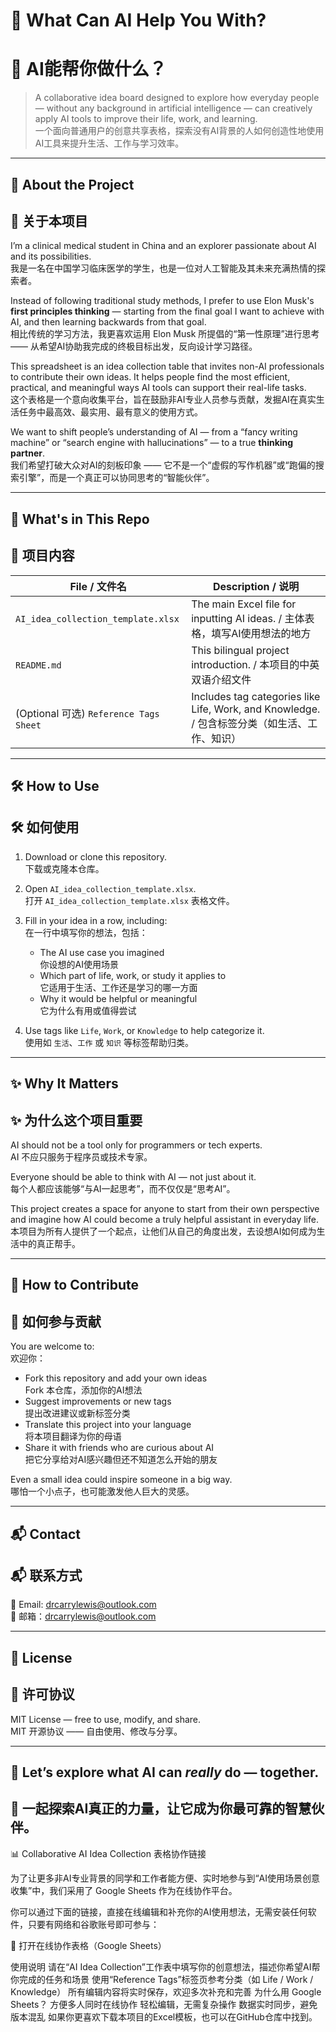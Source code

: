 # 🧠 What Can AI Help You With?  
# 🧠 AI能帮你做什么？

> A collaborative idea board designed to explore how everyday people — without any background in artificial intelligence — can creatively apply AI tools to improve their life, work, and learning.  
> 一个面向普通用户的创意共享表格，探索没有AI背景的人如何创造性地使用AI工具来提升生活、工作与学习效率。

---

## 👋 About the Project  
## 👋 关于本项目

I’m a clinical medical student in China and an explorer passionate about AI and its possibilities.  
我是一名在中国学习临床医学的学生，也是一位对人工智能及其未来充满热情的探索者。

Instead of following traditional study methods, I prefer to use Elon Musk's **first principles thinking** — starting from the final goal I want to achieve with AI, and then learning backwards from that goal.  
相比传统的学习方法，我更喜欢运用 Elon Musk 所提倡的“第一性原理”进行思考 —— 从希望AI协助我完成的终极目标出发，反向设计学习路径。

This spreadsheet is an idea collection table that invites non-AI professionals to contribute their own ideas. It helps people find the most efficient, practical, and meaningful ways AI tools can support their real-life tasks.  
这个表格是一个意向收集平台，旨在鼓励非AI专业人员参与贡献，发掘AI在真实生活任务中最高效、最实用、最有意义的使用方式。

We want to shift people’s understanding of AI — from a “fancy writing machine” or “search engine with hallucinations” — to a true **thinking partner**.  
我们希望打破大众对AI的刻板印象 —— 它不是一个“虚假的写作机器”或“跑偏的搜索引擎”，而是一个真正可以协同思考的“智能伙伴”。

---

## 📘 What's in This Repo  
## 📘 项目内容

| File / 文件名 | Description / 说明 |
|---------------|----------------------|
| `AI_idea_collection_template.xlsx` | The main Excel file for inputting AI ideas. / 主体表格，填写AI使用想法的地方 |
| `README.md` | This bilingual project introduction. / 本项目的中英双语介绍文件 |
| (Optional 可选) `Reference Tags Sheet` | Includes tag categories like Life, Work, and Knowledge. / 包含标签分类（如生活、工作、知识） |

---

## 🛠️ How to Use  
## 🛠️ 如何使用

1. Download or clone this repository.  
   下载或克隆本仓库。

2. Open `AI_idea_collection_template.xlsx`.  
   打开 `AI_idea_collection_template.xlsx` 表格文件。

3. Fill in your idea in a row, including:  
   在一行中填写你的想法，包括：
   - The AI use case you imagined  
     你设想的AI使用场景  
   - Which part of life, work, or study it applies to  
     它适用于生活、工作还是学习的哪一方面  
   - Why it would be helpful or meaningful  
     它为什么有用或值得尝试

4. Use tags like `Life`, `Work`, or `Knowledge` to help categorize it.  
   使用如 `生活`、`工作` 或 `知识` 等标签帮助归类。

---

## ✨ Why It Matters  
## ✨ 为什么这个项目重要

AI should not be a tool only for programmers or tech experts.  
AI 不应只服务于程序员或技术专家。

Everyone should be able to think with AI — not just about it.  
每个人都应该能够“与AI一起思考”，而不仅仅是“思考AI”。

This project creates a space for anyone to start from their own perspective and imagine how AI could become a truly helpful assistant in everyday life.  
本项目为所有人提供了一个起点，让他们从自己的角度出发，去设想AI如何成为生活中的真正帮手。

---

## 🤝 How to Contribute  
## 🤝 如何参与贡献

You are welcome to:  
欢迎你：

- Fork this repository and add your own ideas  
  Fork 本仓库，添加你的AI想法  
- Suggest improvements or new tags  
  提出改进建议或新标签分类  
- Translate this project into your language  
  将本项目翻译为你的母语  
- Share it with friends who are curious about AI  
  把它分享给对AI感兴趣但还不知道怎么开始的朋友

Even a small idea could inspire someone in a big way.  
哪怕一个小点子，也可能激发他人巨大的灵感。

---

## 📬 Contact  
## 📬 联系方式

📧 Email: drcarrylewis@outlook.com  
📧 邮箱：drcarrylewis@outlook.com

---

## 📄 License  
## 📄 许可协议

MIT License — free to use, modify, and share.  
MIT 开源协议 —— 自由使用、修改与分享。

---

## 🚀 Let’s explore what AI can *really* do — together.  
## 🚀 一起探索AI真正的力量，让它成为你最可靠的智慧伙伴。


📊 Collaborative AI Idea Collection 表格协作链接

为了让更多非AI专业背景的同学和工作者能方便、实时地参与到“AI使用场景创意收集”中，我们采用了 Google Sheets 作为在线协作平台。

你可以通过下面的链接，直接在线编辑和补充你的AI使用想法，无需安装任何软件，只要有网络和谷歌账号即可参与：

🔗 打开在线协作表格（Google Sheets）

使用说明
请在“AI Idea Collection”工作表中填写你的创意想法，描述你希望AI帮你完成的任务和场景
使用“Reference Tags”标签页参考分类（如 Life / Work / Knowledge）
所有编辑内容将实时保存，欢迎多次补充和完善
为什么用 Google Sheets？
方便多人同时在线协作
轻松编辑，无需复杂操作
数据实时同步，避免版本混乱
如果你更喜欢下载本项目的Excel模板，也可以在GitHub仓库中找到。
